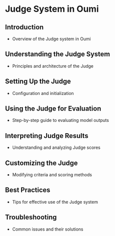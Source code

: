 # Judge System in Oumi

## Introduction

- Overview of the Judge system in Oumi

## Understanding the Judge System

- Principles and architecture of the Judge

## Setting Up the Judge

- Configuration and initialization

## Using the Judge for Evaluation

- Step-by-step guide to evaluating model outputs

## Interpreting Judge Results

- Understanding and analyzing Judge scores

## Customizing the Judge

- Modifying criteria and scoring methods

## Best Practices

- Tips for effective use of the Judge system

## Troubleshooting

- Common issues and their solutions
